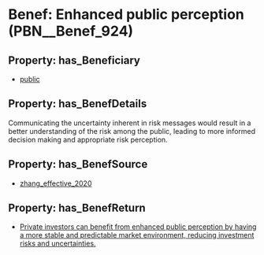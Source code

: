 # Benef: __Enhanced public perception__ (PBN__Benef_924)

## Property: has_Beneficiary

* [public](../Stakeholder/PBN__Stakeholder_52)

## Property: has_BenefDetails

Communicating the uncertainty inherent in risk messages would result in a better understanding of the risk among the public, leading to more informed decision making and appropriate risk perception.

## Property: has_BenefSource

* [zhang_effective_2020](../Article/PBN__Article_188)

## Property: has_BenefReturn

* [Private investors can benefit from enhanced public perception by having a more stable and predictable market environment, reducing investment risks and uncertainties.](../BenefReturn/PBN__BenefReturn_1013)

